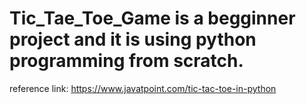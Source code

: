 # Tic_Tae_Toe_Game is a begginner project and it is using python programming from scratch.
reference link: https://www.javatpoint.com/tic-tac-toe-in-python
